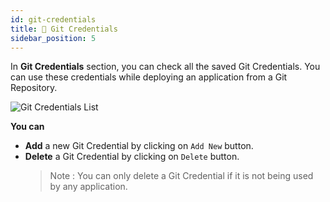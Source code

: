 ```yaml
---
id: git-credentials
title: 🐙 Git Credentials
sidebar_position: 5
---
```


In **Git Credentials** section, you can check all the saved Git Credentials. You can use these credentials while deploying an application from a Git Repository.

![Git Credentials List](/assets/1.x.x/git-credential-list.png)

**You can**
- **Add** a new Git Credential by clicking on `Add New` button.
- **Delete** a Git Credential by clicking on `Delete` button.
  > Note : You can only delete a Git Credential if it is not being used by any application.